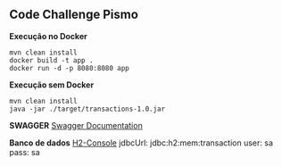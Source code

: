 
## Code Challenge Pismo

**Execução no Docker**

	mvn clean install
	docker build -t app .
	docker run -d -p 8080:8080 app

**Execução sem Docker**

	mvn clean install
	java -jar ./target/transactions-1.0.jar
		
**SWAGGER**
[Swagger Documentation](http://localhost:8080/swagger-ui/index.html)

**Banco de dados**
[H2-Console](http://localhost:8080/h2-console)
	jdbcUrl: jdbc:h2:mem:transaction
	user: sa
	pass: sa
  
